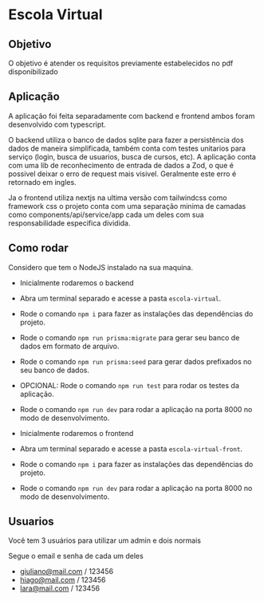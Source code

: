 # Escola Virtual

## Objetivo

O objetivo é atender os requisitos previamente estabelecidos no pdf disponibilizado

## Aplicação

A aplicação foi feita separadamente com backend e frontend ambos foram desenvolvido com typescript. 

O backend utiliza o banco de dados sqlite para fazer a persistência dos dados de maneira simplificada, também conta com testes unitarios para serviço (login, busca de usuarios, busca de cursos, etc). A aplicação conta com uma lib de reconhecimento de entrada de dados a Zod, o que é possivel deixar o erro de request mais visivel. Geralmente este erro é retornado em ingles.

Ja o frontend utiliza nextjs na ultima versão com tailwindcss como framework css o projeto conta com uma separação minima de camadas como components/api/service/app cada um deles com sua responsabilidade especifica dividida.

## Como rodar

Considero que tem o NodeJS instalado na sua maquina.

- Inicialmente rodaremos o backend
- Abra um terminal separado e acesse a pasta `escola-virtual`.
- Rode o comando `npm i` para fazer as instalações das dependências do projeto.
- Rode o comando `npm run prisma:migrate` para gerar seu banco de dados em formato de arquivo.
- Rode o comando `npm run prisma:seed` para gerar dados prefixados no seu banco de dados.
- OPCIONAL: Rode o comando `npm run test` para rodar os testes da aplicação.
- Rode o comando `npm run dev` para rodar a aplicação na porta 8000 no modo de desenvolvimento.


- Inicialmente rodaremos o frontend
- Abra um terminal separado e acesse a pasta `escola-virtual-front`.
- Rode o comando `npm i` para fazer as instalações das dependências do projeto.
- Rode o comando `npm run dev` para rodar a aplicação na porta 8000 no modo de desenvolvimento.

## Usuarios 

Você tem 3 usuários para utilizar um admin e dois normais

Segue o email e senha de cada um deles

- giuliano@mail.com / 123456
- hiago@mail.com / 123456
- lara@mail.com / 123456


